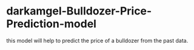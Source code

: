 # darkamgel-Bulldozer-Price-Prediction-model
this model will help to predict the price of a bulldozer from the past data.                                                                              
